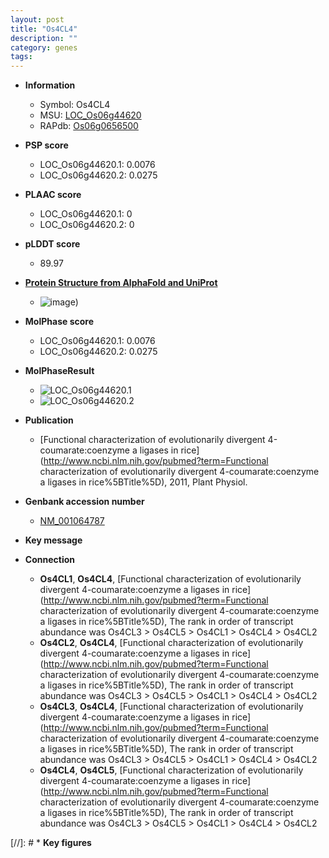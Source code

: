 ```yaml
---
layout: post
title: "Os4CL4"
description: ""
category: genes
tags: 
---
```


* **Information**  
    + Symbol: Os4CL4  
    + MSU: [LOC_Os06g44620](http://rice.plantbiology.msu.edu/cgi-bin/ORF_infopage.cgi?orf=LOC_Os06g44620)  
    + RAPdb: [Os06g0656500](http://rapdb.dna.affrc.go.jp/viewer/gbrowse_details/irgsp1?name=Os06g0656500)  

* **PSP score**  
    + LOC_Os06g44620.1: 0.0076 
    + LOC_Os06g44620.2: 0.0275 

* **PLAAC score**  
    + LOC_Os06g44620.1: 0 
    + LOC_Os06g44620.2: 0 

* **pLDDT score**
    + 89.97

* **[Protein Structure from AlphaFold and UniProt](https://www.uniprot.org/uniprotkb/Q67W82/entry#structure)**
    + ![image](https://ricepsp.github.io/images/Q6/AF-Q67W82-F1.png))

* **MolPhase score**
    + LOC_Os06g44620.1: 0.0076
    + LOC_Os06g44620.2: 0.0275

* **MolPhaseResult**
    + ![LOC_Os06g44620.1](https://ricepsp.github.io/pictures/LOC_Os06g/LOC_Os06g44620.1.png)
    + ![LOC_Os06g44620.2](https://ricepsp.github.io/pictures/LOC_Os06g/LOC_Os06g44620.2.png)

* **Publication**  
    + [Functional characterization of evolutionarily divergent 4-coumarate:coenzyme a ligases in rice](http://www.ncbi.nlm.nih.gov/pubmed?term=Functional characterization of evolutionarily divergent 4-coumarate:coenzyme a ligases in rice%5BTitle%5D), 2011, Plant Physiol.

* **Genbank accession number**  
    + [NM_001064787](http://www.ncbi.nlm.nih.gov/nuccore/NM_001064787)

* **Key message**  

* **Connection**  
    + __Os4CL1__, __Os4CL4__, [Functional characterization of evolutionarily divergent 4-coumarate:coenzyme a ligases in rice](http://www.ncbi.nlm.nih.gov/pubmed?term=Functional characterization of evolutionarily divergent 4-coumarate:coenzyme a ligases in rice%5BTitle%5D), The rank in order of transcript abundance was Os4CL3 > Os4CL5 > Os4CL1 > Os4CL4 > Os4CL2
    + __Os4CL2__, __Os4CL4__, [Functional characterization of evolutionarily divergent 4-coumarate:coenzyme a ligases in rice](http://www.ncbi.nlm.nih.gov/pubmed?term=Functional characterization of evolutionarily divergent 4-coumarate:coenzyme a ligases in rice%5BTitle%5D), The rank in order of transcript abundance was Os4CL3 > Os4CL5 > Os4CL1 > Os4CL4 > Os4CL2
    + __Os4CL3__, __Os4CL4__, [Functional characterization of evolutionarily divergent 4-coumarate:coenzyme a ligases in rice](http://www.ncbi.nlm.nih.gov/pubmed?term=Functional characterization of evolutionarily divergent 4-coumarate:coenzyme a ligases in rice%5BTitle%5D), The rank in order of transcript abundance was Os4CL3 > Os4CL5 > Os4CL1 > Os4CL4 > Os4CL2
    + __Os4CL4__, __Os4CL5__, [Functional characterization of evolutionarily divergent 4-coumarate:coenzyme a ligases in rice](http://www.ncbi.nlm.nih.gov/pubmed?term=Functional characterization of evolutionarily divergent 4-coumarate:coenzyme a ligases in rice%5BTitle%5D), The rank in order of transcript abundance was Os4CL3 > Os4CL5 > Os4CL1 > Os4CL4 > Os4CL2

[//]: # * **Key figures**  


